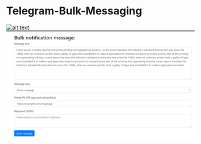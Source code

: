 # Telegram-Bulk-Messaging
![alt text](https://github.com/[JavohirSD]/Telegram-Bulk-Messaging/screenshots/blob/master/index.png?raw=true)
![plot](screenshots/index.png)
